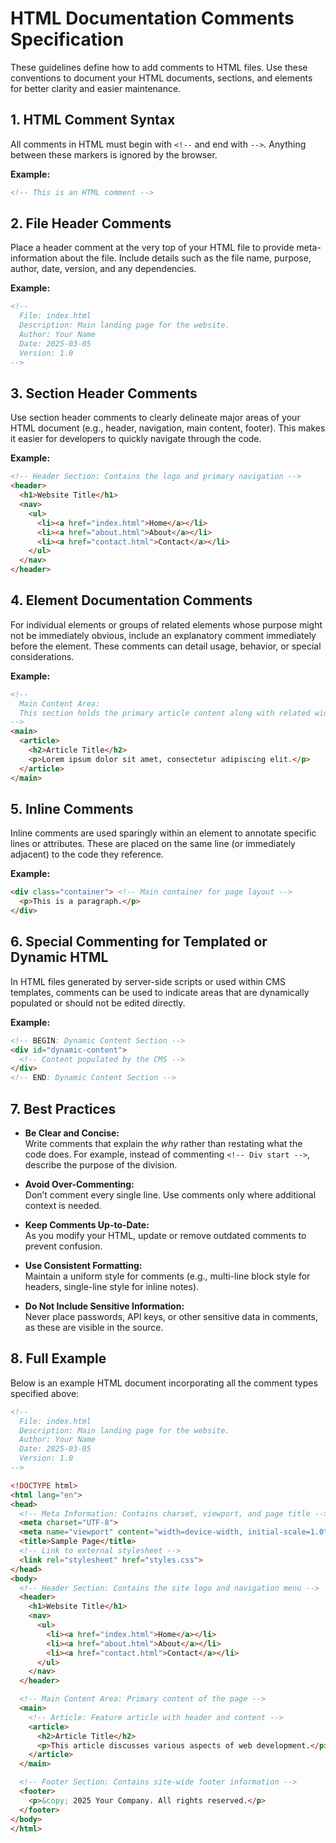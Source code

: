 # HTML Documentation Comments Specification
These guidelines define how to add comments to HTML files. Use these conventions to document your HTML documents, sections, and elements for better clarity and easier maintenance.

## 1. HTML Comment Syntax
All comments in HTML must begin with `<!--` and end with `-->`. Anything between these markers is ignored by the browser.

**Example:**
```html
<!-- This is an HTML comment -->
```

## 2. File Header Comments
Place a header comment at the very top of your HTML file to provide meta-information about the file. Include details such as the file name, purpose, author, date, version, and any dependencies.

**Example:**
```html
<!--
  File: index.html
  Description: Main landing page for the website.
  Author: Your Name
  Date: 2025-03-05
  Version: 1.0
-->
```

## 3. Section Header Comments
Use section header comments to clearly delineate major areas of your HTML document (e.g., header, navigation, main content, footer). This makes it easier for developers to quickly navigate through the code.

**Example:**
```html
<!-- Header Section: Contains the logo and primary navigation -->
<header>
  <h1>Website Title</h1>
  <nav>
    <ul>
      <li><a href="index.html">Home</a></li>
      <li><a href="about.html">About</a></li>
      <li><a href="contact.html">Contact</a></li>
    </ul>
  </nav>
</header>
```

## 4. Element Documentation Comments
For individual elements or groups of related elements whose purpose might not be immediately obvious, include an explanatory comment immediately before the element. These comments can detail usage, behavior, or special considerations.

**Example:**
```html
<!--
  Main Content Area:
  This section holds the primary article content along with related widgets.
-->
<main>
  <article>
    <h2>Article Title</h2>
    <p>Lorem ipsum dolor sit amet, consectetur adipiscing elit.</p>
  </article>
</main>
```

## 5. Inline Comments
Inline comments are used sparingly within an element to annotate specific lines or attributes. These are placed on the same line (or immediately adjacent) to the code they reference.

**Example:**
```html
<div class="container"> <!-- Main container for page layout -->
  <p>This is a paragraph.</p>
</div>
```

## 6. Special Commenting for Templated or Dynamic HTML
In HTML files generated by server-side scripts or used within CMS templates, comments can be used to indicate areas that are dynamically populated or should not be edited directly.

**Example:**
```html
<!-- BEGIN: Dynamic Content Section -->
<div id="dynamic-content">
  <!-- Content populated by the CMS -->
</div>
<!-- END: Dynamic Content Section -->
```

## 7. Best Practices
- **Be Clear and Concise:**  
  Write comments that explain the *why* rather than restating what the code does. For example, instead of commenting `<!-- Div start -->`, describe the purpose of the division.
  
- **Avoid Over-Commenting:**  
  Don’t comment every single line. Use comments only where additional context is needed.

- **Keep Comments Up-to-Date:**  
  As you modify your HTML, update or remove outdated comments to prevent confusion.

- **Use Consistent Formatting:**  
  Maintain a uniform style for comments (e.g., multi-line block style for headers, single-line style for inline notes).

- **Do Not Include Sensitive Information:**  
  Never place passwords, API keys, or other sensitive data in comments, as these are visible in the source.

## 8. Full Example
Below is an example HTML document incorporating all the comment types specified above:

```html
<!--
  File: index.html
  Description: Main landing page for the website.
  Author: Your Name
  Date: 2025-03-05
  Version: 1.0
-->

<!DOCTYPE html>
<html lang="en">
<head>
  <!-- Meta Information: Contains charset, viewport, and page title -->
  <meta charset="UTF-8">
  <meta name="viewport" content="width=device-width, initial-scale=1.0">
  <title>Sample Page</title>
  <!-- Link to external stylesheet -->
  <link rel="stylesheet" href="styles.css">
</head>
<body>
  <!-- Header Section: Contains the site logo and navigation menu -->
  <header>
    <h1>Website Title</h1>
    <nav>
      <ul>
        <li><a href="index.html">Home</a></li>
        <li><a href="about.html">About</a></li>
        <li><a href="contact.html">Contact</a></li>
      </ul>
    </nav>
  </header>

  <!-- Main Content Area: Primary content of the page -->
  <main>
    <!-- Article: Feature article with header and content -->
    <article>
      <h2>Article Title</h2>
      <p>This article discusses various aspects of web development.</p>
    </article>
  </main>

  <!-- Footer Section: Contains site-wide footer information -->
  <footer>
    <p>&copy; 2025 Your Company. All rights reserved.</p>
  </footer>
</body>
</html>
```